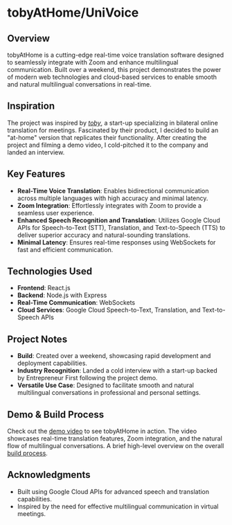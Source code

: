 # tobyAtHome/UniVoice

## Overview

tobyAtHome is a cutting-edge real-time voice translation software designed to seamlessly integrate with Zoom and enhance multilingual communication. Built over a weekend, this project demonstrates the power of modern web technologies and cloud-based services to enable smooth and natural multilingual conversations in real-time.

## Inspiration

The project was inspired by [*toby*](https://www.trytoby.com/), a start-up specializing in bilateral online translation for meetings. Fascinated by their product, I decided to build an "at-home" version that replicates their functionality. After creating the project and filming a demo video, I cold-pitched it to the company and landed an interview.

## Key Features

- **Real-Time Voice Translation**: Enables bidirectional communication across multiple languages with high accuracy and minimal latency.
- **Zoom Integration**: Effortlessly integrates with Zoom to provide a seamless user experience.
- **Enhanced Speech Recognition and Translation**: Utilizes Google Cloud APIs for Speech-to-Text (STT), Translation, and Text-to-Speech (TTS) to deliver superior accuracy and natural-sounding translations.
- **Minimal Latency**: Ensures real-time responses using WebSockets for fast and efficient communication.

## Technologies Used

- **Frontend**: React.js
- **Backend**: Node.js with Express
- **Real-Time Communication**: WebSockets
- **Cloud Services**: Google Cloud Speech-to-Text, Translation, and Text-to-Speech APIs

## Project Notes

- **Build**: Created over a weekend, showcasing rapid development and deployment capabilities.
- **Industry Recognition**: Landed a cold interview with a start-up backed by Entrepreneur First following the project demo.
- **Versatile Use Case**: Designed to facilitate smooth and natural multilingual conversations in professional and personal settings.

## Demo & Build Process

Check out the [demo video](https://youtu.be/cqrHEFAc_AA) to see tobyAtHome in action. The video showcases real-time translation features, Zoom integration, and the natural flow of multilingual conversations.
A brief high-level overview on the overall [build process](https://www.loom.com/share/a58e7ce0612a456da42786da6d187a0e?sid=0925632c-62d5-4962-b531-b768ea34e6b2).

## Acknowledgments

- Built using Google Cloud APIs for advanced speech and translation capabilities.
- Inspired by the need for effective multilingual communication in virtual meetings.

